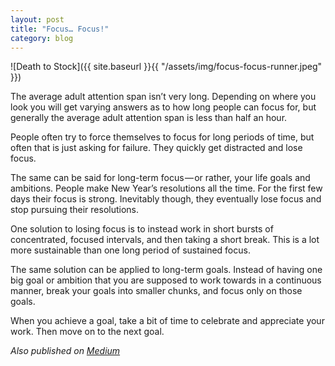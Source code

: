 ```yaml
---
layout: post
title: "Focus… Focus!"
category: blog
---
```


![Death to Stock]({{ site.baseurl }}{{ "/assets/img/focus-focus-runner.jpeg" }})

The average adult attention span isn’t very long. Depending on where you look you will get varying answers as to how long people can focus for, but generally the average adult attention span is less than half an hour.

People often try to force themselves to focus for long periods of time, but often that is just asking for failure. They quickly get distracted and lose focus.

The same can be said for long-term focus — or rather, your life goals and ambitions. People make New Year’s resolutions all the time. For the first few days their focus is strong. Inevitably though, they eventually lose focus and stop pursuing their resolutions.

One solution to losing focus is to instead work in short bursts of concentrated, focused intervals, and then taking a short break. This is a lot more sustainable than one long period of sustained focus.

The same solution can be applied to long-term goals. Instead of having one big goal or ambition that you are supposed to work towards in a continuous manner, break your goals into smaller chunks, and focus only on those goals.

When you achieve a goal, take a bit of time to celebrate and appreciate your work. Then move on to the next goal.

*Also published on [Medium](https://medium.com/@LeNPaul/focus-focus-7b3f8fd2fb8)*
